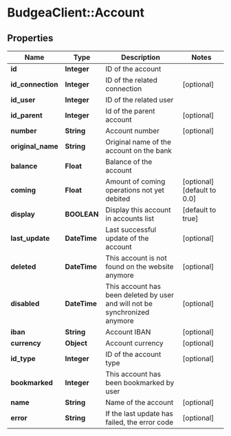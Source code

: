 # BudgeaClient::Account

## Properties
Name | Type | Description | Notes
------------ | ------------- | ------------- | -------------
**id** | **Integer** | ID of the account | 
**id_connection** | **Integer** | ID of the related connection | [optional] 
**id_user** | **Integer** | ID of the related user | 
**id_parent** | **Integer** | Id of the parent account | [optional] 
**number** | **String** | Account number | [optional] 
**original_name** | **String** | Original name of the account on the bank | 
**balance** | **Float** | Balance of the account | 
**coming** | **Float** | Amount of coming operations not yet debited | [optional] [default to 0.0]
**display** | **BOOLEAN** | Display this account in accounts list | [default to true]
**last_update** | **DateTime** | Last successful update of the account | [optional] 
**deleted** | **DateTime** | This account is not found on the website anymore | [optional] 
**disabled** | **DateTime** | This account has been deleted by user and will not be synchronized anymore | [optional] 
**iban** | **String** | Account IBAN | [optional] 
**currency** | **Object** | Account currency | [optional] 
**id_type** | **Integer** | ID of the account type | [optional] 
**bookmarked** | **Integer** | This account has been bookmarked by user | 
**name** | **String** | Name of the account | [optional] 
**error** | **String** | If the last update has failed, the error code | [optional] 


